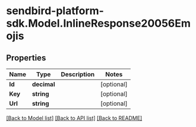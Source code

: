 
# sendbird-platform-sdk.Model.InlineResponse20056Emojis

## Properties

Name | Type | Description | Notes
------------ | ------------- | ------------- | -------------
**Id** | **decimal** |  | [optional] 
**Key** | **string** |  | [optional] 
**Url** | **string** |  | [optional] 

[[Back to Model list]](../README.md#documentation-for-models)
[[Back to API list]](../README.md#documentation-for-api-endpoints)
[[Back to README]](../README.md)

